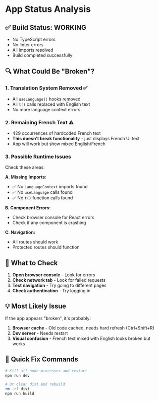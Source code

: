 # App Status Analysis

## ✅ Build Status: **WORKING**
- No TypeScript errors
- No linter errors  
- All imports resolved
- Build completed successfully

## 🔍 What Could Be "Broken"?

### 1. **Translation System Removed** ✅
- All `useLanguage()` hooks removed
- All `t()` calls replaced with English text
- No more language context errors

### 2. **Remaining French Text** ⚠️
- 429 occurrences of hardcoded French text
- **This doesn't break functionality** - just displays French UI text
- App will work but show mixed English/French

### 3. **Possible Runtime Issues**

Check these areas:

**A. Missing Imports:**
- ✅ No `LanguageContext` imports found
- ✅ No `useLanguage` calls found
- ✅ No `t()` function calls found

**B. Component Errors:**
- Check browser console for React errors
- Check if any component is crashing

**C. Navigation:**
- All routes should work
- Protected routes should function

## 🎯 What to Check

1. **Open browser console** - Look for errors
2. **Check network tab** - Look for failed requests
3. **Test navigation** - Try going to different pages
4. **Check authentication** - Try logging in

## 💡 Most Likely Issue

If the app appears "broken", it's probably:
1. **Browser cache** - Old code cached, needs hard refresh (Ctrl+Shift+R)
2. **Dev server** - Needs restart
3. **Visual confusion** - French text mixed with English looks broken but works

## 🔧 Quick Fix Commands

```bash
# Kill all node processes and restart
npm run dev

# Or clear dist and rebuild
rm -rf dist
npm run build
```

